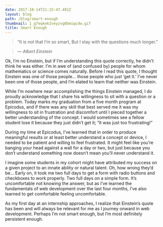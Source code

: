```yaml
---
date: 2017-10-14T21:15:47.491Z
layout: blog
path: /blog/smart-enough
thumbnail: 1_q7eqkek2veyzvg0bmiqcdw.gif
title: Smart Enough
---
```

> “It is not that I’m so smart, But I stay with the questions much longer.” 

> <cite>— Albert Einstein</cite>

Ok, I’m no Einstein, but if I’m understanding this quote correctly, he didn’t think he was either. I’m in awe of (and confused by) people for whom mathematics or science comes naturally. Before I read this quote, I thought Einstein was one of those people… those people who just ‘get it.’ I’ve never been one of those people, and I’m elated to learn that neither was Einstein.

While I’m nowhere near accomplishing the things Einstein managed, I do proudly acknowledge that I share his willingness to sit with a question or a problem. Today marks my graduation from a five month program at Epicodus, and if there was any skill that best served me it was my willingness to sit in frustration and discomfort until I pieced together a better understanding of the concept. I would sometimes see a fellow student lose it because they just didn’t get it; “it was just too frustrating!”

During my time at Epicodus, I’ve learned that in order to produce meaningful results or at least better understand a concept or device, I needed to be patient and willing to feel frustrated. It might feel like you’re banging your head against a wall for a day or two, but just because you don’t understand something now doesn’t mean you’ll never understand it.

I imagine some students in my cohort might have attributed my success on a given project to an innate ability or natural talent. Oh, how wrong they’d be… Early on, it took me two full days to get a form with radio buttons and checkboxes to work properly. Two full days on a simple form. It’s uncomfortable not knowing the answer, but as I’ve learned the fundamentals of web development over the last four months, I’ve also learned to get comfortable feeling uncomfortable.

As my first day at an internship approaches, I realize that Einstein’s quote has been and will always be relevant for me as I journey onward in web development. Perhaps I’m not smart enough, but I’m most definitely persistent enough.
